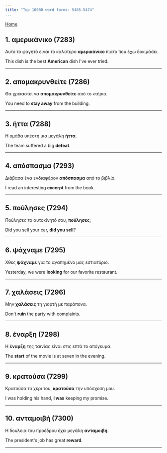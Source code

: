 ```yaml
---
title: "Top 10000 word forms: 5465-5474"
...
```


[Home](./) 

## 1. αμερικάνικο (7283)

Αυτό το φαγητό είναι το καλύτερο **αμερικάνικο** πιάτο που έχω δοκιμάσει.  

This dish is the best **American** dish I've ever tried.

---

## 2. απομακρυνθείτε (7286)

Θα χρειαστεί να **απομακρυνθείτε** από το κτήριο.

You need to **stay away** from the building.

---

## 3. ήττα (7288)

Η ομάδα υπέστη μια μεγάλη **ήττα**.  

The team suffered a big **defeat**.

---

## 4. απόσπασμα (7293)

Διάβασα ένα ενδιαφέρον **απόσπασμα** από το βιβλίο.  

I read an interesting **excerpt** from the book.

---

## 5. πούλησες (7294)

Πούλησες το αυτοκίνητό σου, **πούλησες**;  

Did you sell your car, **did you sell**?

---

## 6. ψάχναμε (7295)

Χθες **ψάχναμε** για το αγαπημένο μας εστιατόριο.  

Yesterday, we were **looking** for our favorite restaurant.

---

## 7. χαλάσεις (7296)

Μην **χαλάσεις** τη γιορτή με παράπονα.  

Don't **ruin** the party with complaints.

---

## 8. έναρξη (7298)

Η **έναρξη** της ταινίας είναι στις επτά το απόγευμα.  

The **start** of the movie is at seven in the evening.

---

## 9. κρατούσα (7299)

Κρατούσα το χέρι του, **κρατούσα** την υπόσχεση μου.  

I was holding his hand, **I was** keeping my promise.

---

## 10. ανταμοιβή (7300)

Η δουλειά του προέδρου έχει μεγάλη **ανταμοιβή**.  

The president's job has great **reward**.

---

